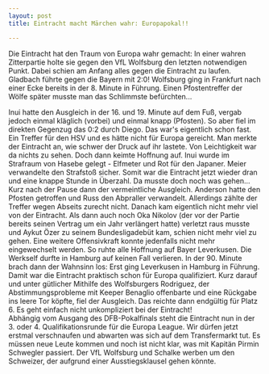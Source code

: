 ```yaml
---
layout: post
title: Eintracht macht Märchen wahr: Europapokal!!

---
```


Die Eintracht hat den Traum von Europa wahr gemacht: In einer wahren Zitterpartie holte sie gegen den VfL Wolfsburg den letzten notwendigen Punkt. Dabei schien am Anfang alles gegen die Eintracht zu laufen. Gladbach führte gegen die Bayern mit 2:0! Wolfsburg ging in Frankfurt nach einer Ecke bereits in der 8. Minute in Führung. Einen Pfostentreffer der Wölfe später musste man das Schlimmste befürchten...

Inui hatte den Ausgleich in der 16. und 19. Minute auf dem Fuß, vergab jedoch einmal kläglich (vorbei) und einmal knapp (Pfosten). So aber fiel im direkten Gegenzug das 0:2 durch Diego. Das war's eigentlich schon fast. Ein Treffer für den HSV und es hätte nicht für Europa gereicht. Man merkte der Eintracht an, wie schwer der Druck auf ihr lastete. Von Leichtigkeit war da nichts zu sehen. Doch dann keimte Hoffnung auf. Inui wurde im Strafraum von Hasebe gelegt - Elfmeter und Rot für den Japaner. Meier verwandelte den Strafstoß sicher. Somit war die Eintracht jetzt wieder dran und eine knappe Stunde in Überzahl. Da musste doch noch was gehen...  
Kurz nach der Pause dann der vermeintliche Ausgleich. Anderson hatte den Pfosten getroffen und Russ den Abpraller verwandelt. Allerdings zählte der Treffer wegen Abseits zurecht nicht. Danach kam eigentlich nicht mehr viel von der Eintracht. Als dann auch noch Oka Nikolov (der vor der Partie bereits seinen Vertrag um ein Jahr verlängert hatte) verletzt raus musste und Aykut Özer zu seinem Bundesligadebüt kam, schien nicht mehr viel zu gehen. Eine weitere Offensivkraft konnte jedenfalls nicht mehr eingewechselt werden. So ruhte alle Hoffnung auf Bayer Leverkusen. Die Werkself durfte in Hamburg auf keinen Fall verlieren. In der 90. Minute brach dann der Wahnsinn los: Erst ging Leverkusen in Hamburg in Führung. Damit war die Eintracht praktisch schon für Europa qualifiziert. Kurz darauf und unter gütlicher Mithilfe des Wolfsburgers Rodriguez, der Abstimmungsprobleme mit Keeper Benaglio offenbarte und eine Rückgabe ins leere Tor köpfte, fiel der Ausgleich. Das reichte dann endgültig für Platz 6. Es geht einfach nicht unkompliziert bei der Eintracht!  
Abhängig vom Ausgang des DFB-Pokalfinals steht die Eintracht nun in der 3. oder 4. Qualifikationsrunde für die Europa League. Wir dürfen jetzt erstmal verschnaufen und abwarten was sich auf dem Transfermarkt tut. Es müssen neue Leute kommen und noch ist nicht klar, was mit Kapitän Pirmin Schwegler passiert. Der VfL Wolfsburg und Schalke werben um den Schweizer, der aufgrund einer Ausstiegsklausel gehen könnte.
